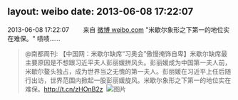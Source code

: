 layout: weibo
date: 2013-06-08 17:22:07
---
2013-06-08 17:22:07  &nbsp;&nbsp;&nbsp;&nbsp;&nbsp;&nbsp; 来自 <a href="http://weibo.com/" rel="nofollow">微博 weibo.com</a>
"米歇尔象形之下第一的地位实在难保。" 啧啧……
>  @南都周刊: 【中国网：米歇尔缺席“习奥会”傲慢掩饰自卑】米歇尔缺席最主要原因是不想跟习近平夫人彭丽媛拼风头。彭丽媛成为中国第一夫人前，米歇尔鳌头独占，成为世界当之无愧的第一夫人。彭丽媛在习近平上任后随行出访，世界范围内掀起一股彭丽媛旋风。米歇尔象形之下第一的地位实在难保。http://t.cn/zHOnB2z ​​​
>  ![图片](https://ww1.sinaimg.cn/large/61d7cd94gw1e5gu6dkzuwj20dc08rq3i.jpg)
